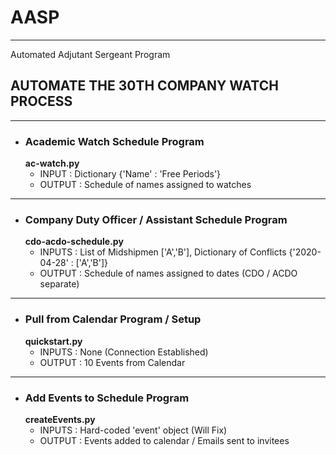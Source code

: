 # AASP #
----------------------------------------------
Automated Adjutant Sergeant Program

## AUTOMATE THE 30TH COMPANY WATCH PROCESS ##
----------------------------------------------
* ### Academic Watch Schedule Program ###
  __ac-watch.py__
  * INPUT : Dictionary {'Name' : 'Free Periods'}
  * OUTPUT : Schedule of names assigned to watches
----------------------------------------------------
* ### Company Duty Officer / Assistant Schedule Program ###
  __cdo-acdo-schedule.py__
  * INPUTS : List of Midshipmen ['A','B'], Dictionary of Conflicts {'2020-04-28' : ['A','B']}
  * OUTPUT : Schedule of names assigned to dates (CDO / ACDO separate)
----------------------------------------------------
* ### Pull from Calendar Program / Setup ###
  __quickstart.py__
  * INPUTS : None (Connection Established)
  * OUTPUT : 10 Events from Calendar
----------------------------------------------------
* ### Add Events to Schedule Program ###
  __createEvents.py__
  * INPUTS : Hard-coded 'event' object (Will Fix)
  * OUTPUT : Events added to calendar / Emails sent to invitees
